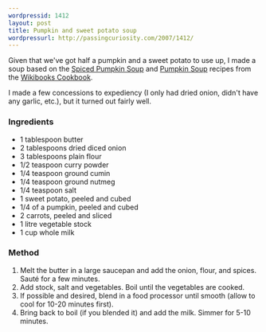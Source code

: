 ```yaml
--- 
wordpressid: 1412
layout: post
title: Pumpkin and sweet potato soup
wordpressurl: http://passingcuriosity.com/2007/1412/
---
```

Given that we've got half a pumpkin and a sweet potato to use up, I made a soup based on the <a href="http://en.wikibooks.org/wiki/Cookbook:Spiced_Pumpkin_Soup">Spiced Pumpkin Soup</a> and <a href="http://en.wikibooks.org/wiki/Cookbook:Pumpkin_Soup">Pumpkin Soup</a> recipes from the <a href="http://en.wikibooks.org/wiki/Cookbook">Wikibooks Cookbook</a>.

I made a few concessions to expediency (I only had dried onion, didn't have any garlic, etc.), but it turned out fairly well.

### Ingredients ###

- 1 tablespoon butter
- 2 tablespoons dried diced onion
- 3 tablespoons plain flour
- 1/2 teaspoon curry powder
- 1/4 teaspoon ground cumin
- 1/4 teaspoon ground nutmeg
- 1/4 teaspoon salt
- 1 sweet potato, peeled and cubed
- 1/4 of a pumpkin, peeled and cubed
- 2 carrots, peeled and sliced
- 1 litre vegetable stock
- 1 cup whole milk


### Method ###


1. Melt the butter in a large saucepan and add the onion, flour, and spices. Sauté for a few minutes. 
2. Add stock, salt and vegetables. Boil until the vegetables are cooked.
3. If possible and desired, blend in a food processor until smooth (allow to cool for 10-20 minutes first).
4. Bring back to boil (if you blended it) and add the milk. Simmer for 5-10 minutes.
